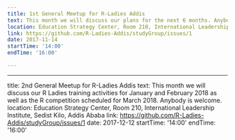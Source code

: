 ```yaml
---
title: 1st General Meetup for R-Ladies Addis
text: This month we will discuss our plans for the next 6 months. Anybody is welcome. W 
location: Education Strategy Center, Room 210, International Leadership Institute, Sedist Kilo, Addis Ababa
link: https://github.com/R-Ladies-Addis/studyGroup/issues/1
date: 2017-11-14
startTime: '14:00'
endTime: '16:00'

---
```

---
title: 2nd General Meetup for R-Ladies Addis
text: This month we will discuss our R Ladies training activities for January and February 2018 as well as the R competition scheduled for March 2018. Anybody is welcome.  
location: Education Strategy Center, Room 210, International Leadership Institute, Sedist Kilo, Addis Ababa
link: https://github.com/R-Ladies-Addis/studyGroup/issues/1
date: 2017-12-12
startTime: '14:00'
endTime: '16:00'
